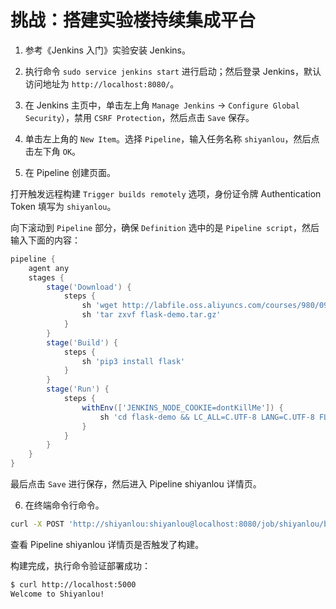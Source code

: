 # 挑战：搭建实验楼持续集成平台

1. 参考《Jenkins 入门》实验安装 Jenkins。

2. 执行命令 `sudo service jenkins start` 进行启动；然后登录 Jenkins，默认访问地址为 `http://localhost:8080/`。

3. 在 Jenkins 主页中，单击左上角 `Manage Jenkins` -> `Configure Global Security`），禁用 `CSRF Protection`，然后点击 `Save` 保存。

4. 单击左上角的 `New Item`。选择 `Pipeline`，输入任务名称 `shiyanlou`，然后点击左下角 `OK`。

5. 在 Pipeline 创建页面。

打开触发远程构建 `Trigger builds remotely` 选项，身份证令牌 Authentication Token 填写为 `shiyanlou`。

向下滚动到 `Pipeline` 部分，确保 `Definition` 选中的是 `Pipeline script`，然后输入下面的内容：

```groovy
pipeline {
    agent any
    stages {
        stage('Download') {
            steps {
                sh 'wget http://labfile.oss.aliyuncs.com/courses/980/09/assets/flask-demo.tar.gz'
                sh 'tar zxvf flask-demo.tar.gz'
            }
        }
        stage('Build') {
            steps {
                sh 'pip3 install flask'
            }
        }
        stage('Run') {
            steps {
                withEnv(['JENKINS_NODE_COOKIE=dontKillMe']) {
                    sh 'cd flask-demo && LC_ALL=C.UTF-8 LANG=C.UTF-8 FLASK_APP=app.py nohup flask run >/dev/null 2>&1 &'
                }
            }
        }
    }
}
```

最后点击 `Save` 进行保存，然后进入 Pipeline shiyanlou 详情页。

6. 在终端命令行命令。

```bash
curl -X POST 'http://shiyanlou:shiyanlou@localhost:8080/job/shiyanlou/build?token=shiyanlou'
```

查看 Pipeline shiyanlou 详情页是否触发了构建。

构建完成，执行命令验证部署成功：

```bash
$ curl http://localhost:5000
Welcome to Shiyanlou!
```
